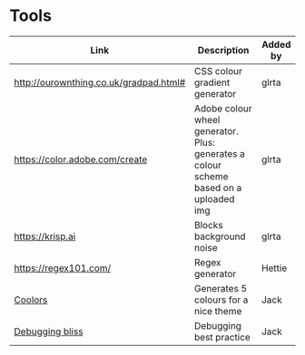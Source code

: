 # Tools

| Link | Description | Added by |
| ---- | ----------- | -------- |
| http://ourownthing.co.uk/gradpad.html# | CSS colour gradient generator | glrta |
| https://color.adobe.com/create | Adobe colour wheel generator. Plus: generates a colour scheme based on a uploaded img | glrta |
| https://krisp.ai | Blocks background noise | glrta |
| https://regex101.com/ | Regex generator | Hettie |
| [Coolors](https://coolors.co/app) | Generates 5 colours for a nice theme | Jack|
| [Debugging bliss](https://vgpena.github.io/debugging-bliss/) | Debugging best practice | Jack |
